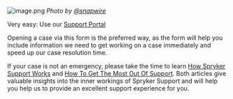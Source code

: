 ![image.png](https://cdn.document360.io/9fafa0d5-d76f-40c5-8b02-ab9515d3e879/Images/Documentation/image%28132%29.png)
*Photo by [@snapwire](https://www.pexels.com/@snapwire)*

Very easy: Use our [Support Portal ](https://support.spryker.com)

Opening a case via this form is the preferred way, as the form will help you include information we need to get working on a case immediately and speed up our case resolution time.

If your case is not an emergency, please take the time to learn [How Spryker Support Works](https://documentation.spryker.com/v6/docs/how-spryker-support-works-1) and [How To Get The Most Out Of Support](https://documentation.spryker.com/v6/docs/how-to-get-the-most-out-of-spryker-support). Both articles give valuable insights into the inner workings of Spryker Support and will help you help us to provide an excellent support experience for you.